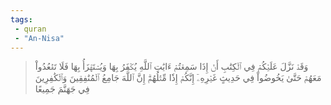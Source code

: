 ```yaml
---
tags: 
 - quran 
 - "An-Nisa"
---
```


> وَقَدۡ نَزَّلَ عَلَيۡكُمۡ فِي ٱلۡكِتَٰبِ أَنۡ إِذَا سَمِعۡتُمۡ ءَايَٰتِ ٱللَّهِ يُكۡفَرُ بِهَا وَيُسۡتَهۡزَأُ بِهَا فَلَا تَقۡعُدُواْ مَعَهُمۡ حَتَّىٰ يَخُوضُواْ فِي حَدِيثٍ غَيۡرِهِۦٓ إِنَّكُمۡ إِذٗا مِّثۡلُهُمۡۗ إِنَّ ٱللَّهَ جَامِعُ ٱلۡمُنَٰفِقِينَ وَٱلۡكَٰفِرِينَ فِي جَهَنَّمَ جَمِيعًا
